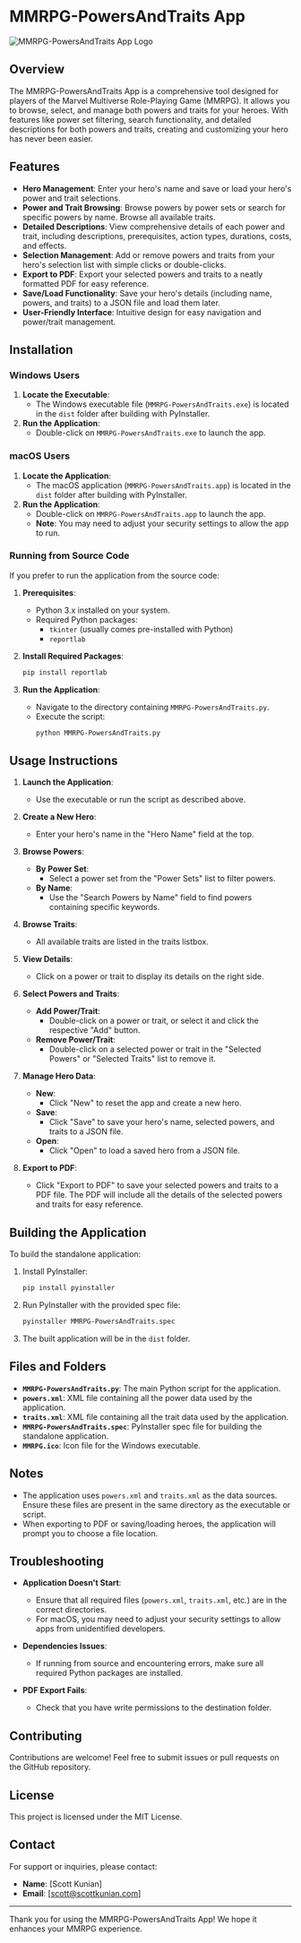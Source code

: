 # MMRPG-PowersAndTraits App

![MMRPG-PowersAndTraits App Logo](MMRPG.png "MMRPG-PowersAndTraits App Logo")

## Overview

The MMRPG-PowersAndTraits App is a comprehensive tool designed for players of the Marvel Multiverse Role-Playing Game (MMRPG). It allows you to browse, select, and manage both powers and traits for your heroes. With features like power set filtering, search functionality, and detailed descriptions for both powers and traits, creating and customizing your hero has never been easier.

## Features

- **Hero Management**: Enter your hero's name and save or load your hero's power and trait selections.
- **Power and Trait Browsing**: Browse powers by power sets or search for specific powers by name. Browse all available traits.
- **Detailed Descriptions**: View comprehensive details of each power and trait, including descriptions, prerequisites, action types, durations, costs, and effects.
- **Selection Management**: Add or remove powers and traits from your hero's selection list with simple clicks or double-clicks.
- **Export to PDF**: Export your selected powers and traits to a neatly formatted PDF for easy reference.
- **Save/Load Functionality**: Save your hero's details (including name, powers, and traits) to a JSON file and load them later.
- **User-Friendly Interface**: Intuitive design for easy navigation and power/trait management.

## Installation

### Windows Users

1. **Locate the Executable**:
   - The Windows executable file (`MMRPG-PowersAndTraits.exe`) is located in the `dist` folder after building with PyInstaller.
2. **Run the Application**:
   - Double-click on `MMRPG-PowersAndTraits.exe` to launch the app.

### macOS Users

1. **Locate the Application**:
   - The macOS application (`MMRPG-PowersAndTraits.app`) is located in the `dist` folder after building with PyInstaller.
2. **Run the Application**:
   - Double-click on `MMRPG-PowersAndTraits.app` to launch the app.
   - **Note**: You may need to adjust your security settings to allow the app to run.

### Running from Source Code

If you prefer to run the application from the source code:

1. **Prerequisites**:
   - Python 3.x installed on your system.
   - Required Python packages:
     - `tkinter` (usually comes pre-installed with Python)
     - `reportlab`

2. **Install Required Packages**:
   ```bash
   pip install reportlab
   ```

3. **Run the Application**:
   - Navigate to the directory containing `MMRPG-PowersAndTraits.py`.
   - Execute the script:
     ```bash
     python MMRPG-PowersAndTraits.py
     ```

## Usage Instructions

1. **Launch the Application**:
   - Use the executable or run the script as described above.

2. **Create a New Hero**:
   - Enter your hero's name in the "Hero Name" field at the top.

3. **Browse Powers**:
   - **By Power Set**:
     - Select a power set from the "Power Sets" list to filter powers.
   - **By Name**:
     - Use the "Search Powers by Name" field to find powers containing specific keywords.

4. **Browse Traits**:
   - All available traits are listed in the traits listbox.

5. **View Details**:
   - Click on a power or trait to display its details on the right side.

6. **Select Powers and Traits**:
   - **Add Power/Trait**:
     - Double-click on a power or trait, or select it and click the respective "Add" button.
   - **Remove Power/Trait**:
     - Double-click on a selected power or trait in the "Selected Powers" or "Selected Traits" list to remove it.

7. **Manage Hero Data**:
   - **New**:
     - Click "New" to reset the app and create a new hero.
   - **Save**:
     - Click "Save" to save your hero's name, selected powers, and traits to a JSON file.
   - **Open**:
     - Click "Open" to load a saved hero from a JSON file.

8. **Export to PDF**:
   - Click "Export to PDF" to save your selected powers and traits to a PDF file. The PDF will include all the details of the selected powers and traits for easy reference.

## Building the Application

To build the standalone application:

1. Install PyInstaller:
   ```bash
   pip install pyinstaller
   ```

2. Run PyInstaller with the provided spec file:
   ```bash
   pyinstaller MMRPG-PowersAndTraits.spec
   ```

3. The built application will be in the `dist` folder.

## Files and Folders

- **`MMRPG-PowersAndTraits.py`**: The main Python script for the application.
- **`powers.xml`**: XML file containing all the power data used by the application.
- **`traits.xml`**: XML file containing all the trait data used by the application.
- **`MMRPG-PowersAndTraits.spec`**: PyInstaller spec file for building the standalone application.
- **`MMRPG.ico`**: Icon file for the Windows executable.

## Notes

- The application uses `powers.xml` and `traits.xml` as the data sources. Ensure these files are present in the same directory as the executable or script.
- When exporting to PDF or saving/loading heroes, the application will prompt you to choose a file location.

## Troubleshooting

- **Application Doesn't Start**:
  - Ensure that all required files (`powers.xml`, `traits.xml`, etc.) are in the correct directories.
  - For macOS, you may need to adjust your security settings to allow apps from unidentified developers.

- **Dependencies Issues**:
  - If running from source and encountering errors, make sure all required Python packages are installed.

- **PDF Export Fails**:
  - Check that you have write permissions to the destination folder.

## Contributing

Contributions are welcome! Feel free to submit issues or pull requests on the GitHub repository.

## License

This project is licensed under the MIT License.

## Contact

For support or inquiries, please contact:

- **Name**: [Scott Kunian]
- **Email**: [scott@scottkunian.com]

---

Thank you for using the MMRPG-PowersAndTraits App! We hope it enhances your MMRPG experience.